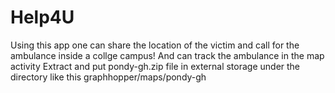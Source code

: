 # Help4U
Using this app one can share the location of the victim and call for the ambulance inside a collge campus! And can track the ambulance in the map activity
Extract and put pondy-gh.zip file in external storage under the directory like this
graphhopper/maps/pondy-gh

